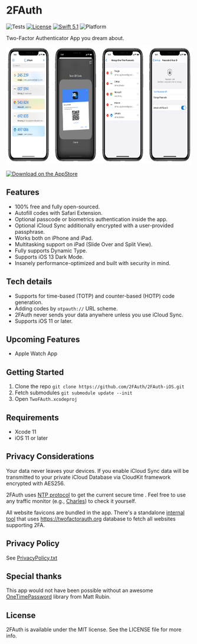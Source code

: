 # 2FAuth

![Tests](https://github.com/2FAuth/2FAuth-iOS/workflows/Tests/badge.svg)
[![License](https://img.shields.io/badge/license-MIT-green)](https://github.com/2FAuth/2FAuth-iOS/blob/main/LICENSE)
[![Swift 5.1](https://img.shields.io/badge/swift-5.1-orange.svg)](#Getting-Started)
![Platform](https://img.shields.io/badge/platform-iOS-blue)

Two-Factor Authenticator App you dream about.

<p align="center">
<img src="https://github.com/2FAuth/2FAuth-iOS/raw/main/.assets/screenshots.png?raw=true" alt="2FAuth Screenshots" height="320">
</p>

[![Download on the AppStore](https://linkmaker.itunes.apple.com/en-gb/badge-lrg.svg?releaseDate=2017-07-19&kind=iossoftware&bubble=ios_apps)](https://apps.apple.com/app/2fauth/id1505207634)

## Features

* 100% free and fully open-sourced.
* Autofill codes with Safari Extension.
* Optional passcode or biometrics authentication inside the app.
* Optional iCloud Sync additionally encrypted with a user-provided passphrase.
* Works both on iPhone and iPad.
* Multitasking support on iPad (Slide Over and Split View).
* Fully supports Dynamic Type.
* Supports iOS 13 Dark Mode.
* Insanely performance-optimized and built with security in mind.

## Tech details

* Supports for time-based (TOTP) and counter-based (HOTP) code generation.
* Adding codes by `otpauth://` URL scheme.
* 2FAuth never sends your data anywhere unless you use iCloud Sync.
* Supports iOS 11 or later.

## Upcoming Features

* Apple Watch App

## Getting Started

1. Clone the repo `git clone https://github.com/2FAuth/2FAuth-iOS.git`
2. Fetch submodules `git submodule update --init`
3. Open `TwoFAuth.xcodeproj`

## Requirements

- Xcode 11
- iOS 11 or later

## Privacy Considerations

Your data never leaves your devices. If you enable iCloud Sync data will be transmitted to your private iCloud Database via CloudKit framework encrypted with AES256.

2FAuth uses [NTP protocol](https://en.wikipedia.org/wiki/Network_Time_Protocol) to get the current secure time . Feel free to use any traffic monitor (e.g., [Charles](https://www.charlesproxy.com)) to check it yourself.

All website favicons are bundled in the app. There's a standalone [internal tool](https://github.com/2FAuth/2FAuth-iOS/tree/main/TwoFAuthFavIconExporter) that uses https://twofactorauth.org database to fetch all websites supporting 2FA.

## Privacy Policy

See [PrivacyPolicy.txt](https://github.com/2FAuth/2FAuth-iOS/blob/main/PrivacyPolicy.txt)

## Special thanks

This app would not have been possible without an awesome [OneTimePassword](https://github.com/mattrubin/OneTimePassword) library from Matt Rubin.

## License

2FAuth is available under the MIT license. See the LICENSE file for more info.
